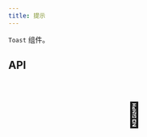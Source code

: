 ```yaml
---
title: 提示
---
```


`Toast` 组件。

## API

<div style="padding: 40px 0;font-size: 48px; text-align: center;">🚧</div>
